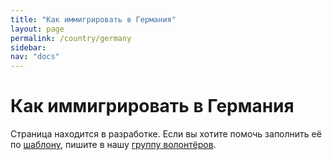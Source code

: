 ```yaml
---
title: "Как иммигрировать в Германия"
layout: page
permalink: /country/germany
sidebar:
nav: "docs"
---
```


# Как иммигрировать в Германия

Страница находится в разработке. Если вы хотите помочь заполнить её по [шаблону](/template), пишите в нашу [группу волонтёров](https://t.me/+FHi3FnJaoWJkMDAx).
